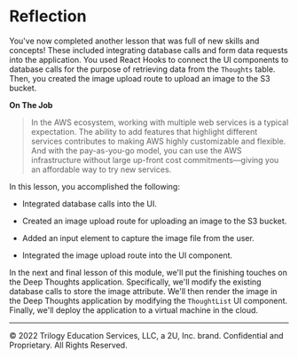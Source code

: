 # Reflection

You've now completed another lesson that was full of new skills and concepts! These included integrating database calls and form data requests into the application. You used React Hooks to connect the UI components to database calls for the purpose of retrieving data from the `Thoughts` table. Then, you created the image upload route to upload an image to the S3 bucket.

**On The Job**

> In the AWS ecosystem, working with multiple web services is a typical expectation. The ability to add features that highlight different services contributes to making AWS highly customizable and flexible. And with the pay-as-you-go model, you can use the AWS infrastructure without large up-front cost commitments—giving you an affordable way to try new services.

In this lesson, you accomplished the following:

* Integrated database calls into the UI.

* Created an image upload route for uploading an image to the S3 bucket.

* Added an input element to capture the image file from the user.

* Integrated the image upload route into the UI component.

In the next and final lesson of this module, we'll put the finishing touches on the Deep Thoughts application. Specifically, we'll modify the existing database calls to store the image attribute. We'll then render the image in the Deep Thoughts application by modifying the `ThoughtList` UI component. Finally, we'll deploy the application to a virtual machine in the cloud.

---
© 2022 Trilogy Education Services, LLC, a 2U, Inc. brand. Confidential and Proprietary. All Rights Reserved.
